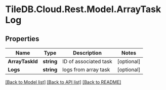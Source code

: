
# TileDB.Cloud.Rest.Model.ArrayTaskLog

## Properties

Name | Type | Description | Notes
------------ | ------------- | ------------- | -------------
**ArrayTaskId** | **string** | ID of associated task | [optional] 
**Logs** | **string** | logs from array task | [optional] 

[[Back to Model list]](../README.md#documentation-for-models)
[[Back to API list]](../README.md#documentation-for-api-endpoints)
[[Back to README]](../README.md)

